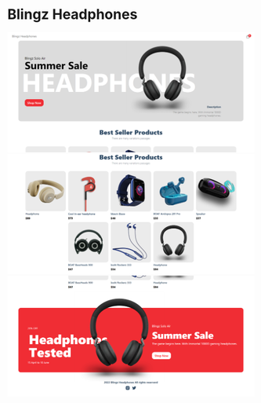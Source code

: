 # Blingz Headphones

![image](./public/Blingzphone.png)
![image](./public/Blingzphone2.png)
![image](./public/Blingzphone3.png)